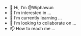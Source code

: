 - 👋 Hi, I’m @Wiphawun
- 👀 I’m interested in ...
- 🌱 I’m currently learning ...
- 💞️ I’m looking to collaborate on ...
- 📫 How to reach me ...

<!---
Wiphawun/Wiphawun is a ✨ special ✨ repository because its `README.md` (this file) appears on your GitHub profile.
You can click the Preview link to take a look at your changes.
--->
